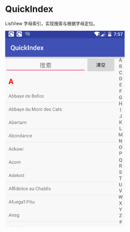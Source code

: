 # QuickIndex
ListView 字母索引，实现搜索与根据字母定位。

![Image text](https://github.com/XuYongJun96/Image-Files/blob/master/ListView_QuickIndex.gif)

